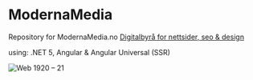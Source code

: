 # ModernaMedia

Repository for ModernaMedia.no [Digitalbyrå for nettsider, seo & design](https://modernamedia.no)

using: .NET 5, Angular & Angular Universal (SSR)

![Web 1920 – 21](https://user-images.githubusercontent.com/13099896/113148067-bb65dd00-9231-11eb-8efa-44afaadd9fa3.png)
